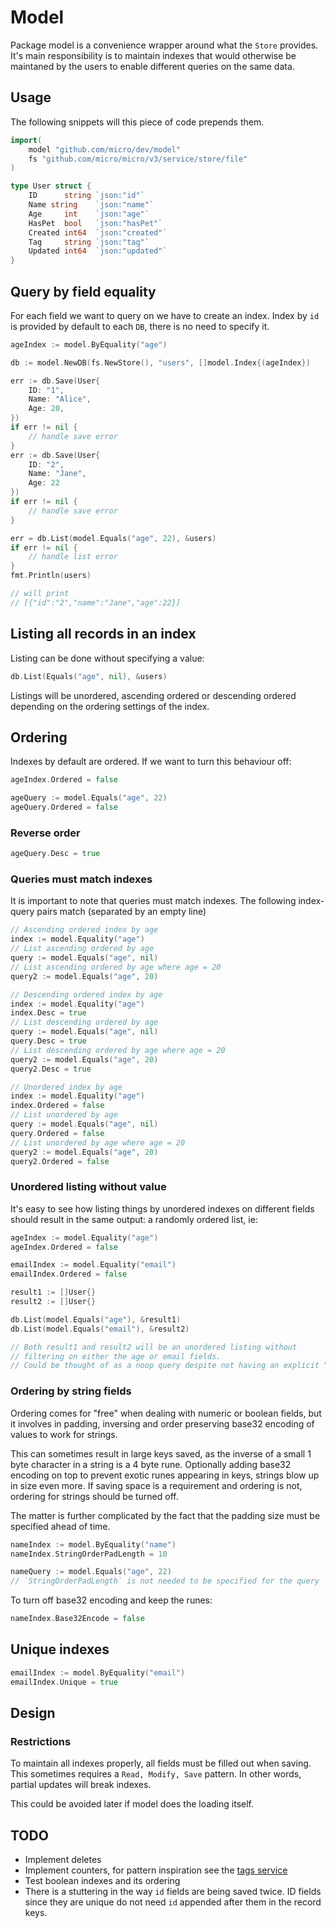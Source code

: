 # Model

Package model is a convenience wrapper around what the `Store` provides.
It's main responsibility is to maintain indexes that would otherwise be maintaned by the users to enable different queries on the same data.

## Usage

The following snippets will this piece of code prepends them.

```go
import(
    model "github.com/micro/dev/model"
    fs "github.com/micro/micro/v3/service/store/file"
)

type User struct {
    ID      string `json:"id"`
    Name string    `json:"name"`
	Age     int    `json:"age"`
	HasPet  bool   `json:"hasPet"`
	Created int64  `json:"created"`
	Tag     string `json:"tag"`
	Updated int64  `json:"updated"`
}
```

## Query by field equality

For each field we want to query on we have to create an index. Index by `id` is provided by default to each `DB`, there is no need to specify it.

```go
ageIndex := model.ByEquality("age")

db := model.NewDB(fs.NewStore(), "users", []model.Index{(ageIndex})

err := db.Save(User{
    ID: "1",
    Name: "Alice",
    Age: 20,
})
if err != nil {
    // handle save error
}
err := db.Save(User{
    ID: "2",
    Name: "Jane",
    Age: 22
})
if err != nil {
    // handle save error
}

err = db.List(model.Equals("age", 22), &users)
if err != nil {
	// handle list error
}
fmt.Println(users)

// will print
// [{"id":"2","name":"Jane","age":22}]
```

## Listing all records in an index

Listing can be done without specifying a value:

```go
db.List(Equals("age", nil), &users)
```

Listings will be unordered, ascending ordered or descending ordered depending on the ordering settings of the index.

## Ordering

Indexes by default are ordered. If we want to turn this behaviour off:

```go
ageIndex.Ordered = false

ageQuery := model.Equals("age", 22)
ageQuery.Ordered = false
```

### Reverse order

```go
ageQuery.Desc = true
```

### Queries must match indexes

It is important to note that queries must match indexes. The following index-query pairs match (separated by an empty line)

```go
// Ascending ordered index by age
index := model.Equality("age")
// List ascending ordered by age
query := model.Equals("age", nil)
// List ascending ordered by age where age = 20
query2 := model.Equals("age", 20) 

// Descending ordered index by age
index := model.Equality("age")
index.Desc = true
// List descending ordered by age
query := model.Equals("age", nil)
query.Desc = true
// List descending ordered by age where age = 20
query2 := model.Equals("age", 20)
query2.Desc = true

// Unordered index by age
index := model.Equality("age")
index.Ordered = false
// List unordered by age
query := model.Equals("age", nil)
query.Ordered = false
// List unordered by age where age = 20
query2 := model.Equals("age", 20)
query2.Ordered = false
```

### Unordered listing without value

It's easy to see how listing things by unordered indexes on different fields should result in the same output: a randomly ordered list, ie:

```go
ageIndex := model.Equality("age")
ageIndex.Ordered = false

emailIndex := model.Equality("email")
emailIndex.Ordered = false

result1 := []User{}
result2 := []User{}

db.List(model.Equals("age"), &result1)
db.List(model.Equals("email"), &result2)

// Both result1 and result2 will be an unordered listing without
// filtering on either the age or email fields.
// Could be thought of as a noop query despite not having an explicit "no query" listing.
```

### Ordering by string fields

Ordering comes for "free" when dealing with numeric or boolean fields, but it involves  in padding, inversing and order preserving base32 encoding of values to work for strings.

This can sometimes result in large keys saved, as the inverse of a small 1 byte character in a string is a 4 byte rune. Optionally adding base32 encoding on top to prevent exotic runes appearing in keys, strings blow up in size even more. If saving space is a requirement and ordering is not, ordering for strings should be turned off.

The matter is further complicated by the fact that the padding size must be specified ahead of time.

```go
nameIndex := model.ByEquality("name")
nameIndex.StringOrderPadLength = 10

nameQuery := model.Equals("age", 22)
// `StringOrderPadLength` is not needed to be specified for the query
```

To turn off base32 encoding and keep the runes:

```go
nameIndex.Base32Encode = false
```

## Unique indexes

```go
emailIndex := model.ByEquality("email")
emailIndex.Unique = true
```

## Design

### Restrictions

To maintain all indexes properly, all fields must be filled out when saving.
This sometimes requires a `Read, Modify, Save` pattern. In other words, partial updates will break indexes.

This could be avoided later if model does the loading itself.

## TODO

- Implement deletes
- Implement counters, for pattern inspiration see the [tags service](https://github.com/micro/services/tree/master/blog/tags)
- Test boolean indexes and its ordering
- There is a stuttering in the way `id` fields are being saved twice. ID fields since they are unique do not need `id` appended after them in the record keys.